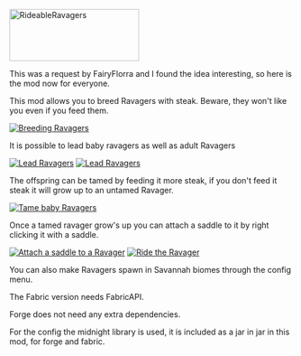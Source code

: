 <p class="center">
    <img src="https://cdn.discordapp.com/attachments/1161724802810265612/1167827096031199232/Logo-Text.png?ex=654f8abc&is=653d15bc&hm=641934cf874726c3241a5c5167d9e0d7046a6003aae9e1392ae95827264025dd&" width="230" height="92" alt="RideableRavagers" title ="RideableRavagers">
</p>

This was a request by FairyFlorra and I found the idea interesting, so here is the mod now for everyone.

This mod allows you to breed Ravagers with steak. Beware, they won't like you even if you feed them.

[![Breeding Ravagers](https://img.youtube.com/vi/s_N3ovGf13g/hqdefault.jpg)](https://youtu.be/s_N3ovGf13g)

It is possible to lead baby ravagers as well as adult Ravagers

[![Lead Ravagers](https://img.youtube.com/vi/xCn2bmItGTM/hqdefault.jpg)](https://youtu.be/xCn2bmItGTM)
[![Lead Ravagers](https://img.youtube.com/vi/F0EBSs5-XtA/hqdefault.jpg)](https://youtu.be/F0EBSs5-XtA)


The offspring can be tamed by feeding it more steak, if you don't feed it steak it will grow up to an untamed Ravager.

[![Tame baby Ravagers](https://img.youtube.com/vi/PfsTMrZRkEk/hqdefault.jpg)](https://youtu.be/PfsTMrZRkEk)

Once a tamed ravager grow's up you can attach a saddle to it by right clicking it with a saddle.

[![Attach a saddle to a Ravager](https://img.youtube.com/vi/EbkobrlroGE/hqdefault.jpg)](https://youtu.be/EbkobrlroGE)
[![Ride the Ravager](https://img.youtube.com/vi/vXAqpKguH_A/hqdefault.jpg)](https://youtu.be/vXAqpKguH_A)


You can also make Ravagers spawn in Savannah biomes through the config menu.


The Fabric version needs FabricAPI.

Forge does not need any extra dependencies.

For the config the midnight library is used, it is included as a jar in jar in this mod, for forge and fabric.